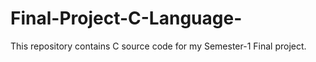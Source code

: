 # Final-Project-C-Language-
This repository contains C source code for my Semester-1 Final project. 
